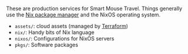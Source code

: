 These are production services for Smart Mouse Travel. Things generally use the
[Nix package manager](https://nixos.org/) and the NixOS operating system.

-   `assets/`: cloud assets (managed by [Terraform](https://www.terraform.io/))
-   `nix/`: Handy bits of Nix language
-   `nixos/`: Configurations for NixOS servers
-   `pkgs/`: Software packages
